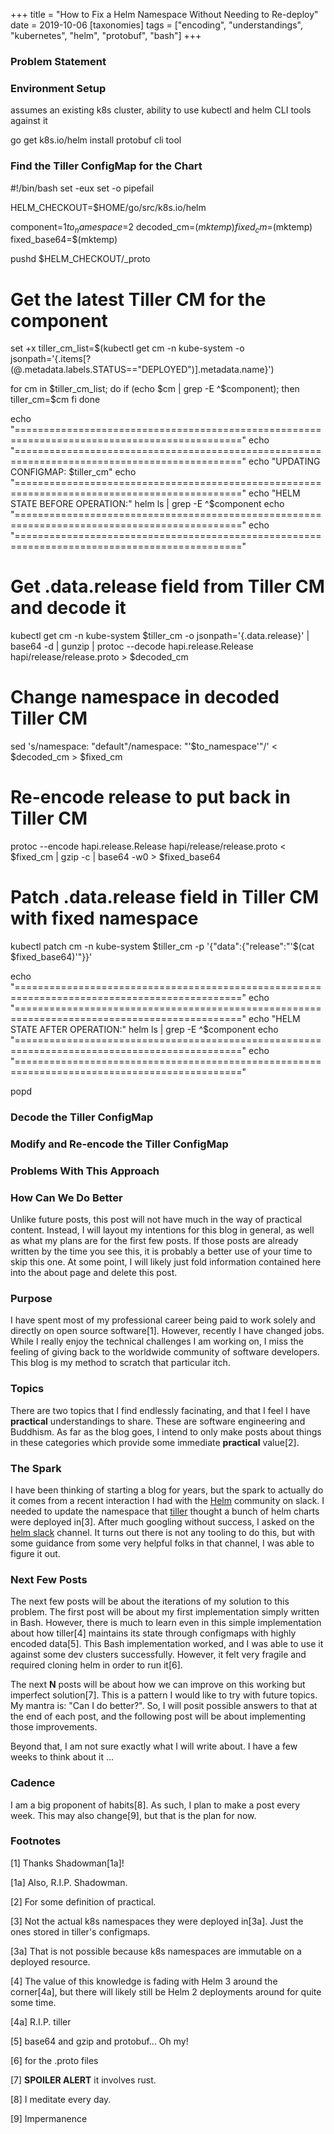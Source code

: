 +++
title = "How to Fix a Helm Namespace Without Needing to Re-deploy"
date = 2019-10-06
[taxonomies]
tags = ["encoding", "understandings", "kubernetes", "helm", "protobuf", "bash"]
+++

### Problem Statement
### Environment Setup

assumes an existing k8s cluster, ability to use kubectl and helm CLI tools against it

go get k8s.io/helm
install protobuf cli tool

### Find the Tiller ConfigMap for the Chart

#!/bin/bash
set -eux
set -o pipefail

HELM_CHECKOUT=$HOME/go/src/k8s.io/helm

component=$1
to_namespace=$2
decoded_cm=$(mktemp)
fixed_cm=$(mktemp)
fixed_base64=$(mktemp)

pushd $HELM_CHECKOUT/_proto
# Get the latest Tiller CM for the component
set +x
tiller_cm_list=$(kubectl get cm -n kube-system -o jsonpath='{.items[?(@.metadata.labels.STATUS=="DEPLOYED")].metadata.name}')

for cm in $tiller_cm_list; do
  if (echo $cm | grep -E ^$component); then
    tiller_cm=$cm
  fi
done

echo "============================================================================================="
echo "============================================================================================="
echo "UPDATING CONFIGMAP: $tiller_cm"
echo "============================================================================================="
echo "HELM STATE BEFORE OPERATION:"
helm ls | grep -E ^$component
echo "============================================================================================="
echo "============================================================================================="

# Get .data.release field from Tiller CM and decode it
kubectl get cm -n kube-system $tiller_cm -o jsonpath='{.data.release}' |
    base64 -d |
    gunzip |
    protoc --decode  hapi.release.Release hapi/release/release.proto > $decoded_cm

# Change namespace in decoded Tiller CM
sed 's/namespace: "default"/namespace: "'$to_namespace'"/' < $decoded_cm > $fixed_cm

# Re-encode release to put back in Tiller CM
protoc --encode hapi.release.Release hapi/release/release.proto < $fixed_cm |
    gzip -c |
    base64 -w0 > $fixed_base64

# Patch .data.release field in Tiller CM with fixed namespace
kubectl patch cm -n kube-system $tiller_cm -p '{"data":{"release":"'$(cat $fixed_base64)'"}}'

echo "============================================================================================="
echo "============================================================================================="
echo "HELM STATE AFTER OPERATION:"
helm ls | grep -E ^$component
echo "============================================================================================="
echo "============================================================================================="


popd
### Decode the Tiller ConfigMap
### Modify and Re-encode the Tiller ConfigMap
### Problems With This Approach
### How Can We Do Better


Unlike future posts, this post will not have much in the way of practical content. Instead, I will layout my intentions for this blog in general, as well as what my plans are for the first few posts. If those posts are already written by the time you see this, it is probably a better use of your time to skip this one. At some point, I will likely just fold information contained here into the about page and delete this post.

### Purpose

I have spent most of my professional career being paid to work solely and directly on open source software[1]. However, recently I have changed jobs. While I really enjoy the technical challenges I am working on, I miss the feeling of giving back to the worldwide community of software developers. This blog is my method to scratch that particular itch.

### Topics

There are two topics that I find endlessly facinating, and that I feel I have **practical** understandings to share. These are software engineering and Buddhism. As far as the blog goes, I intend to only make posts about things in these categories which provide some immediate **practical** value[2].

### The Spark

I have been thinking of starting a blog for years, but the spark to actually do it comes from a recent interaction I had with the [Helm][helm] community on slack. I needed to update the namespace that [tiller][tiller] thought a bunch of helm charts were deployed in[3]. After much googling without success, I asked on the [helm slack][helm-slack] channel. It turns out there is not any tooling to do this, but with some guidance from some very helpful folks in that channel, I was able to figure it out.

### Next Few Posts

The next few posts will be about the iterations of my solution to this problem. The first post will be about my first implementation simply written in Bash. However, there is much to learn even in this simple implementation about how tiller[4] maintains its state through configmaps with highly encoded data[5]. This Bash implementation worked, and I was able to use it against some dev clusters successfully. However, it felt very fragile and required cloning helm in order to run it[6].

The next **N** posts will be about how we can improve on this working but imperfect solution[7]. This is a pattern I would like to try with future topics. My mantra is: "Can I do better?". So, I will posit possible answers to that at the end of each post, and the following post will be about implementing those improvements.

Beyond that, I am not sure exactly what I will write about. I have a few weeks to think about it ...

### Cadence

I am a big proponent of habits[8]. As such, I plan to make a post every week. This may also change[9], but that is the plan for now.

### Footnotes

[1] Thanks Shadowman[1a]!

[1a] Also, R.I.P. Shadowman.

[2] For some definition of practical.

[3] Not the actual k8s namespaces they were deployed in[3a]. Just the ones stored in tiller's configmaps.

[3a] That is not possible because k8s namespaces are immutable on a deployed resource.

[4] The value of this knowledge is fading with Helm 3 around the corner[4a], but there will likely still be Helm 2 deployments around for quite some time.

[4a] R.I.P. tiller

[5] base64 and gzip and protobuf... Oh my!

[6] for the .proto files

[7] **SPOILER ALERT** it involves rust.

[8] I meditate every day.

[9] Impermanence

[helm]: https://github.com/helm/helm
[tiller]: https://helm.sh/docs/using_helm/#installing-tiller
[helm-slack]: https://kubernetes.slack.com/archives/C0NH30761/p1569422690003400
